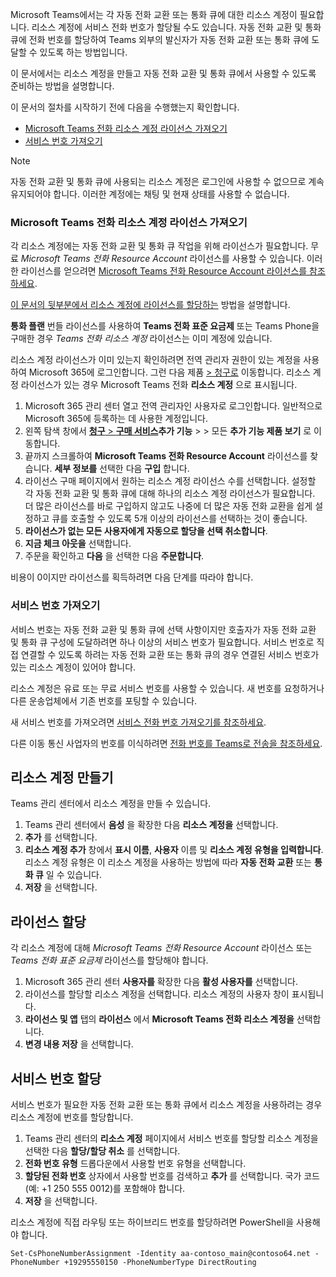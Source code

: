 Microsoft Teams에서는 각 자동 전화 교환 또는 통화 큐에 대한 리소스 계정이 필요합니다. 리소스 계정에 서비스 전화 번호가 할당될 수도 있습니다. 자동 전화 교환 및 통화 큐에 전화 번호를 할당하여 Teams 외부의 발신자가 자동 전화 교환 또는 통화 큐에 도달할 수 있도록 하는 방법입니다.

이 문서에서는 리소스 계정을 만들고 자동 전화 교환 및 통화 큐에서 사용할 수 있도록 준비하는 방법을 설명합니다.

이 문서의 절차를 시작하기 전에 다음을 수행했는지 확인합니다.

- [Microsoft Teams 전화 리소스 계정 라이선스 가져오기](#obtain-microsoft-teams-phone-resource-account-licenses)
- [서비스 번호 가져오기](#obtain-service-numbers)

> [!NOTE]
> 자동 전화 교환 및 통화 큐에 사용되는 리소스 계정은 로그인에 사용할 수 없으므로 계속 유지되어야 합니다. 이러한 계정에는 채팅 및 현재 상태를 사용할 수 없습니다.

### <a name="obtain-microsoft-teams-phone-resource-account-licenses"></a>Microsoft Teams 전화 리소스 계정 라이선스 가져오기

각 리소스 계정에는 자동 전화 교환 및 통화 큐 작업을 위해 라이선스가 필요합니다. 무료 *Microsoft Teams 전화 Resource Account* 라이선스를 사용할 수 있습니다. 이러한 라이선스를 얻으려면 [Microsoft Teams 전화 Resource Account 라이선스를 참조하세요](../teams-add-on-licensing/virtual-user.md).

[이 문서의 뒷부분에서 리소스 계정에 라이선스를 할당하는](#assign-a-license) 방법을 설명합니다.

**통화 플랜** 번들 라이선스를 사용하여 **Teams 전화 표준 요금제** 또는 Teams Phone을 구매한 경우 *Teams 전화 리소스 계정* 라이선스는 이미 계정에 있습니다.

리소스 계정 라이선스가 이미 있는지 확인하려면 전역 관리자 권한이 있는 계정을 사용하여 Microsoft 365에 로그인합니다. 그런 다음 제품 [> 청구로](https://admin.microsoft.com/Adminportal/Home#/subscriptions) 이동합니다. 리소스 계정 라이선스가 있는 경우 Microsoft Teams 전화 **리소스 계정** 으로 표시됩니다.

1. Microsoft 365 관리 센터 열고 전역 관리자인 사용자로 로그인합니다. 일반적으로 Microsoft 365에 등록하는 데 사용한 계정입니다.
2. 왼쪽 탐색 창에서 [**청구** > **구매 서비스**](https://admin.microsoft.com/Adminportal/Home#/catalog)**추가 기능** >  >  모든 **추가 기능 제품 보기** 로 이동합니다.
3. 끝까지 스크롤하여 **Microsoft Teams 전화 Resource Account** 라이선스를 찾습니다. **세부 정보를** 선택한 다음 **구입** 합니다.
4. 라이선스 구매 페이지에서 원하는 리소스 계정 라이선스 수를 선택합니다. 설정할 각 자동 전화 교환 및 통화 큐에 대해 하나의 리소스 계정 라이선스가 필요합니다. 더 많은 라이선스를 바로 구입하지 않고도 나중에 더 많은 자동 전화 교환을 쉽게 설정하고 큐를 호출할 수 있도록 5개 이상의 라이선스를 선택하는 것이 좋습니다.
5. **라이선스가 없는 모든 사용자에게 자동으로 할당을 선택 취소합니다**.
6. **지금 체크 아웃을** 선택합니다.
7. 주문을 확인하고 **다음** 을 선택한 다음 **주문합니다**.

비용이 0이지만 라이선스를 획득하려면 다음 단계를 따라야 합니다.

### <a name="obtain-service-numbers"></a>서비스 번호 가져오기

서비스 번호는 자동 전화 교환 및 통화 큐에 선택 사항이지만 호출자가 자동 전화 교환 및 통화 큐 구성에 도달하려면 하나 이상의 서비스 번호가 필요합니다. 서비스 번호로 직접 연결할 수 있도록 하려는 자동 전화 교환 또는 통화 큐의 경우 연결된 서비스 번호가 있는 리소스 계정이 있어야 합니다.

리소스 계정은 유료 또는 무료 서비스 번호를 사용할 수 있습니다. 새 번호를 요청하거나 다른 운송업체에서 기존 번호를 포팅할 수 있습니다.

새 서비스 번호를 가져오려면 [서비스 전화 번호 가져오기를 참조하세요](../getting-service-phone-numbers.md).

다른 이동 통신 사업자의 번호를 이식하려면 [전화 번호를 Teams로 전송을 참조하세요](../phone-number-calling-plans/transfer-phone-numbers-to-teams.md).

## <a name="create-a-resource-account"></a>리소스 계정 만들기

Teams 관리 센터에서 리소스 계정을 만들 수 있습니다.

1. Teams 관리 센터에서 **음성** 을 확장한 다음 **리소스 계정을** 선택합니다.
2. **추가** 를 선택합니다.
3. **리소스 계정 추가** 창에서 **표시 이름**, **사용자** 이름 및 **리소스 계정 유형을 입력합니다**. 리소스 계정 유형은 이 리소스 계정을 사용하는 방법에 따라 **자동 전화 교환** 또는 **통화 큐** 일 수 있습니다.
4. **저장** 을 선택합니다.

## <a name="assign-a-license"></a>라이선스 할당

각 리소스 계정에 대해 *Microsoft Teams 전화 Resource Account* 라이선스 또는 *Teams 전화 표준 요금제* 라이선스를 할당해야 합니다.

1. Microsoft 365 관리 센터 **사용자를** 확장한 다음 **활성 사용자를** 선택합니다.
2. 라이선스를 할당할 리소스 계정을 선택합니다. 리소스 계정의 사용자 창이 표시됩니다.
3. **라이선스 및 앱** 탭의 **라이선스** 에서 **Microsoft Teams 전화 리소스 계정을** 선택합니다.
4. **변경 내용 저장** 을 선택합니다.

## <a name="assign-a-service-number"></a>서비스 번호 할당

서비스 번호가 필요한 자동 전화 교환 또는 통화 큐에서 리소스 계정을 사용하려는 경우 리소스 계정에 번호를 할당합니다.

1. Teams 관리 센터의 **리소스 계정** 페이지에서 서비스 번호를 할당할 리소스 계정을 선택한 다음 **할당/할당 취소** 를 선택합니다.
2. **전화 번호 유형** 드롭다운에서 사용할 번호 유형을 선택합니다.
3. **할당된 전화 번호** 상자에서 사용할 번호를 검색하고 **추가** 를 선택합니다. 국가 코드(예: +1 250 555 0012)를 포함해야 합니다.
4. **저장** 을 선택합니다.

리소스 계정에 직접 라우팅 또는 하이브리드 번호를 할당하려면 PowerShell을 사용해야 합니다.

`Set-CsPhoneNumberAssignment -Identity aa-contoso_main@contoso64.net -PhoneNumber +19295550150 -PhoneNumberType DirectRouting`
